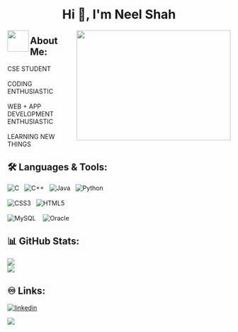 <h1 align="center">Hi 👋, I'm Neel Shah</h1>

<a href="url"><img src="https://miro.medium.com/max/1400/1*TlbU0F-waQf7_zOfhUNldQ.gif" align="right" height="248" width="348" ></a>


<a href="url"><img src="https://i.pinimg.com/originals/98/34/ca/9834ca92125edfde01827c98b7f7d9f8.gif" align="left" height="48" width="48" ></a>
 ## About Me:
CSE STUDENT<br><br>CODING ENTHUSIASTIC<br><br>WEB + APP DEVELOPMENT ENTHUSIASTIC<br><br>LEARNING NEW THINGS<br/>

## 🛠 Languages & Tools:
![C](https://img.shields.io/badge/c-%2300599C.svg?style=for-the-badge&logo=c&logoColor=white)&nbsp;&nbsp; ![C++](https://img.shields.io/badge/c++-%2300599C.svg?style=for-the-badge&logo=c%2B%2B&logoColor=white)&nbsp;&nbsp; ![Java](https://img.shields.io/badge/Java-ED8B00?style=for-the-badge&logo=java&logoColor=white)&nbsp;&nbsp; ![Python](https://img.shields.io/badge/python-3670A0?style=for-the-badge&logo=python&logoColor=ffdd54)<br/><br/> ![CSS3](https://img.shields.io/badge/css3-%231572B6.svg?style=for-the-badge&logo=css3&logoColor=white)&nbsp;&nbsp; ![HTML5](https://img.shields.io/badge/html5-%23E34F26.svg?style=for-the-badge&logo=html5&logoColor=white)<br/><br/>  ![MySQL](https://img.shields.io/badge/MySQL-005C84?style=for-the-badge&logo=mysql&logoColor=white) &nbsp;&nbsp; ![Oracle](https://img.shields.io/badge/Oracle-F80000?style=for-the-badge&logo=Oracle&logoColor=white)

## 📊 GitHub Stats:
![](https://github-readme-stats.vercel.app/api?username=neel-shah-683&theme=light&hide_border=true&include_all_commits=false&count_private=false)<br/>
![](https://github-readme-stats.vercel.app/api/top-langs/?username=neel-shah-683&theme=light&hide_border=true&include_all_commits=false&count_private=false&layout=compact)
<!-- ![](https://github-readme-stats.vercel.app/api/top-langs/?username=neel-shah-683&theme=light&hide_border=true) -->

## ♾️ Links:
[![linkedin](https://img.shields.io/badge/linkedin-0A66C2?style=for-the-badge&logo=linkedin&logoColor=white)](https://www.linkedin.com/in/neel-shah-683-sh/)
<!-- [![gmail](https://img.shields.io/badge/Gmail-D14836?style=for-the-badge&logo=gmail&logoColor=white)]() -->


[![](https://visitcount.itsvg.in/api?id=neel-shah-683&icon=5&color=0)](https://visitcount.itsvg.in)



